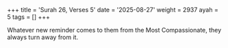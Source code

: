 +++
title = 'Surah 26, Verses 5'
date = '2025-08-27'
weight = 2937
ayah = 5
tags = []
+++

Whatever new reminder comes to them from the Most Compassionate, they always turn away from it.